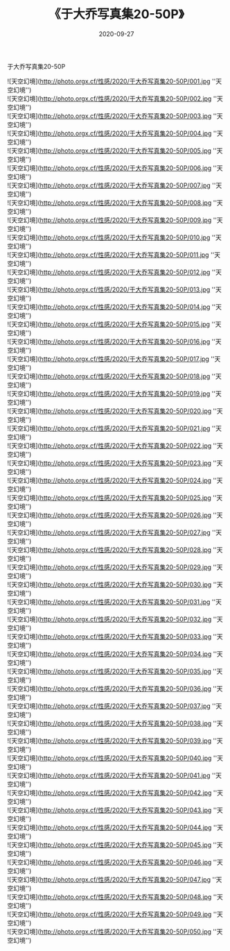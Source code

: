 ﻿---
layout: post
title: 《于大乔写真集20-50P》
date: 2020-09-27
img: http://photo.orgx.cf/性感/2020/于大乔写真集20-50P/000.jpg
tags: [美女,性感,泳衣]
---

于大乔写真集20-50P



![天空幻境](http://photo.orgx.cf/性感/2020/于大乔写真集20-50P/001.jpg ''天空幻境'')<br>
![天空幻境](http://photo.orgx.cf/性感/2020/于大乔写真集20-50P/002.jpg ''天空幻境'')<br>
![天空幻境](http://photo.orgx.cf/性感/2020/于大乔写真集20-50P/003.jpg ''天空幻境'')<br>
![天空幻境](http://photo.orgx.cf/性感/2020/于大乔写真集20-50P/004.jpg ''天空幻境'')<br>
![天空幻境](http://photo.orgx.cf/性感/2020/于大乔写真集20-50P/005.jpg ''天空幻境'')<br>
![天空幻境](http://photo.orgx.cf/性感/2020/于大乔写真集20-50P/006.jpg ''天空幻境'')<br>
![天空幻境](http://photo.orgx.cf/性感/2020/于大乔写真集20-50P/007.jpg ''天空幻境'')<br>
![天空幻境](http://photo.orgx.cf/性感/2020/于大乔写真集20-50P/008.jpg ''天空幻境'')<br>
![天空幻境](http://photo.orgx.cf/性感/2020/于大乔写真集20-50P/009.jpg ''天空幻境'')<br>
![天空幻境](http://photo.orgx.cf/性感/2020/于大乔写真集20-50P/010.jpg ''天空幻境'')<br>
![天空幻境](http://photo.orgx.cf/性感/2020/于大乔写真集20-50P/011.jpg ''天空幻境'')<br>
![天空幻境](http://photo.orgx.cf/性感/2020/于大乔写真集20-50P/012.jpg ''天空幻境'')<br>
![天空幻境](http://photo.orgx.cf/性感/2020/于大乔写真集20-50P/013.jpg ''天空幻境'')<br>
![天空幻境](http://photo.orgx.cf/性感/2020/于大乔写真集20-50P/014.jpg ''天空幻境'')<br>
![天空幻境](http://photo.orgx.cf/性感/2020/于大乔写真集20-50P/015.jpg ''天空幻境'')<br>
![天空幻境](http://photo.orgx.cf/性感/2020/于大乔写真集20-50P/016.jpg ''天空幻境'')<br>
![天空幻境](http://photo.orgx.cf/性感/2020/于大乔写真集20-50P/017.jpg ''天空幻境'')<br>
![天空幻境](http://photo.orgx.cf/性感/2020/于大乔写真集20-50P/018.jpg ''天空幻境'')<br>
![天空幻境](http://photo.orgx.cf/性感/2020/于大乔写真集20-50P/019.jpg ''天空幻境'')<br>
![天空幻境](http://photo.orgx.cf/性感/2020/于大乔写真集20-50P/020.jpg ''天空幻境'')<br>
![天空幻境](http://photo.orgx.cf/性感/2020/于大乔写真集20-50P/021.jpg ''天空幻境'')<br>
![天空幻境](http://photo.orgx.cf/性感/2020/于大乔写真集20-50P/022.jpg ''天空幻境'')<br>
![天空幻境](http://photo.orgx.cf/性感/2020/于大乔写真集20-50P/023.jpg ''天空幻境'')<br>
![天空幻境](http://photo.orgx.cf/性感/2020/于大乔写真集20-50P/024.jpg ''天空幻境'')<br>
![天空幻境](http://photo.orgx.cf/性感/2020/于大乔写真集20-50P/025.jpg ''天空幻境'')<br>
![天空幻境](http://photo.orgx.cf/性感/2020/于大乔写真集20-50P/026.jpg ''天空幻境'')<br>
![天空幻境](http://photo.orgx.cf/性感/2020/于大乔写真集20-50P/027.jpg ''天空幻境'')<br>
![天空幻境](http://photo.orgx.cf/性感/2020/于大乔写真集20-50P/028.jpg ''天空幻境'')<br>
![天空幻境](http://photo.orgx.cf/性感/2020/于大乔写真集20-50P/029.jpg ''天空幻境'')<br>
![天空幻境](http://photo.orgx.cf/性感/2020/于大乔写真集20-50P/030.jpg ''天空幻境'')<br>
![天空幻境](http://photo.orgx.cf/性感/2020/于大乔写真集20-50P/031.jpg ''天空幻境'')<br>
![天空幻境](http://photo.orgx.cf/性感/2020/于大乔写真集20-50P/032.jpg ''天空幻境'')<br>
![天空幻境](http://photo.orgx.cf/性感/2020/于大乔写真集20-50P/033.jpg ''天空幻境'')<br>
![天空幻境](http://photo.orgx.cf/性感/2020/于大乔写真集20-50P/034.jpg ''天空幻境'')<br>
![天空幻境](http://photo.orgx.cf/性感/2020/于大乔写真集20-50P/035.jpg ''天空幻境'')<br>
![天空幻境](http://photo.orgx.cf/性感/2020/于大乔写真集20-50P/036.jpg ''天空幻境'')<br>
![天空幻境](http://photo.orgx.cf/性感/2020/于大乔写真集20-50P/037.jpg ''天空幻境'')<br>
![天空幻境](http://photo.orgx.cf/性感/2020/于大乔写真集20-50P/038.jpg ''天空幻境'')<br>
![天空幻境](http://photo.orgx.cf/性感/2020/于大乔写真集20-50P/039.jpg ''天空幻境'')<br>
![天空幻境](http://photo.orgx.cf/性感/2020/于大乔写真集20-50P/040.jpg ''天空幻境'')<br>
![天空幻境](http://photo.orgx.cf/性感/2020/于大乔写真集20-50P/041.jpg ''天空幻境'')<br>
![天空幻境](http://photo.orgx.cf/性感/2020/于大乔写真集20-50P/042.jpg ''天空幻境'')<br>
![天空幻境](http://photo.orgx.cf/性感/2020/于大乔写真集20-50P/043.jpg ''天空幻境'')<br>
![天空幻境](http://photo.orgx.cf/性感/2020/于大乔写真集20-50P/044.jpg ''天空幻境'')<br>
![天空幻境](http://photo.orgx.cf/性感/2020/于大乔写真集20-50P/045.jpg ''天空幻境'')<br>
![天空幻境](http://photo.orgx.cf/性感/2020/于大乔写真集20-50P/046.jpg ''天空幻境'')<br>
![天空幻境](http://photo.orgx.cf/性感/2020/于大乔写真集20-50P/047.jpg ''天空幻境'')<br>
![天空幻境](http://photo.orgx.cf/性感/2020/于大乔写真集20-50P/048.jpg ''天空幻境'')<br>
![天空幻境](http://photo.orgx.cf/性感/2020/于大乔写真集20-50P/049.jpg ''天空幻境'')<br>
![天空幻境](http://photo.orgx.cf/性感/2020/于大乔写真集20-50P/050.jpg ''天空幻境'')<br>